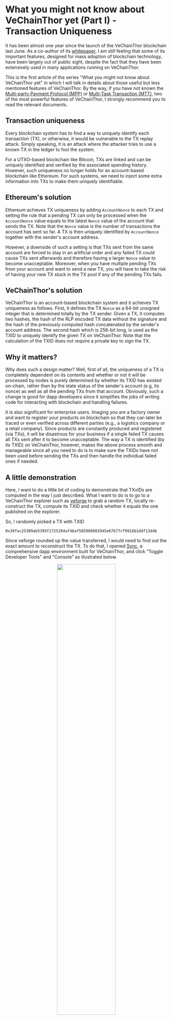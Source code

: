 # What you might not know about VeChainThor yet (Part I) - Transaction Uniqueness

It has been almost one year since the launch of the VeChainThor blockchain last June. As a co-author of its [whitepaper](https://cdn.vechain.com/vechainthor_development_plan_and_whitepaper_en_v1.0.pdf), I am still feeling that some of its important features, designed for mass adoption of blockchain technology, have been largely out of public sight, despite the fact that they have been extensively used in many applications running on VeChainThor. 

This is the first article of the series "What you might not know about VeChainThor yet" in which I will talk in details about those useful but less mentioned features of VeChainThor. By the way, if you have not known the [Multi-party Payment Protocol (MPP)](https://doc.vechainworld.io/docs/multi-party-payment-protocol-mpp) or [Multi-Task Transaction (MTT)](https://doc.vechainworld.io/docs/transaction-model), two of the most powerful features of VeChainThor, I strongly recommend you to read the relevant documents.

## Transaction uniqueness
Every blockchain system has to find a way to uniquely identify each transaction (TX), or otherwise, it would be vulnerable to the TX replay attack. Simply speaking, it is an attack where the attacker tries to use a known TX in the ledger to fool the system.
<!--In such an attack, an attacker downloads a valid TX from the public ledger and tries to reuse this TX. Very often, a TX is identified by a transaction ID (TXID) which could be the output of a cryptographic hash function.-->

For a UTXO-based blockchain like Bitcoin, TXs are linked and can be uniquely identified and verified by the associated spending history. However, such uniqueness no longer holds for an account-based blockchain like Ethereum. For such systems, we need to inject some extra information into TXs to make them uniquely identifiable. 

## Ethereum's solution
Ethereum achieves TX uniqueness by adding `AccountNonce` to each TX and setting the rule that a pending TX can only be processed when the `AccountNonce` value equals to the latest `Nonce` value of the account that sends the TX. Note that the `Nonce` value is the number of transactions the account has sent so far. A TX is then uniquely identified by `AccountNonce` together with the sender's account address. 

However, a downside of such a setting is that TXs sent from the same account are forced to stay in an artificial order and any failed TX could cause TXs sent afterwards and therefore having a larger `Nonce` value to become unacceptable. Moreover, when you have multiple pending TXs from your account and want to send a new TX, you will have to take the risk of having your new TX stuck in the TX pool if any of the pending TXs fails. 

## VeChainThor's solution
VeChainThor is an account-based blockchain system and it achieves TX uniqueness as follows. First, it defines the TX `Nonce` as a 64-bit unsigned integer that is determined totally by the TX sender. Given a TX, it computes two hashes, the hash of the RLP encoded TX data without the signature and the hash of the previously computed hash concatenated by the sender's account address. The second hash which is 256-bit long, is used as the TXID to uniquely identify the given TX on VeChainThor. Note that the calculation of the TXID does not require a private key to sign the TX.

## Why it matters?
Why does such a design matter? Well, first of all, the uniqueness of a TX is completely dependent on its contents and whether or not it will be processed by nodes is purely determined by whether its TXID has existed on-chain, rather than by the state status of the sender's account (e.g, its nonce) as well as all the pending TXs from that account. Obviously, such a change is good for dapp developers since it simplifies the jobs of writing code for interacting with blockchain and handling failures. 

It is also significant for enterprise users. Imaging you are a factory owner and want to register your products on blockchain so that they can later be traced or even verified across different parties (e.g., a logistics company or a retail company). Since products are constantly produced and registered (via TXs), it will be disastrous for your business if a single failed TX causes all TXs sent after it to become unacceptable. The way a TX is identified (by its TXID) on VeChainThor, however, makes the above process smooth and manageable since all you need to do is to make sure the TXIDs have not been used before sending the TXs and then handle the individual failed ones if needed. 

## A little demonstration
Here, I want to do a little bit of coding to demonstrate that TXxIDs are   computed in the way I just described. What I want to do is to go to a VeChainThor explorer such as [veforge](https://explore.veforge.com/) to grab a random TX, locally re-construct the TX, compute its TXID and check whether it equals the one published on the explorer. 

So, I randomly picked a TX with TXID

`0x38fac25309ab5395f1725284af46af585988983945e67b77cf9916b1ddf13d4b`

Since veforge rounded up the value transferred, I would need to find out the exact amount to reconstruct the TX. To do that, I opened [Sync](https://electronjs.org/apps/vechain-sync), a comprehensive dapp environment built for VeChainThor, and click "Toggle Developer Tools" and "Console" as illustrated below.

<p></p>

<center><img src="http://bbs-prd.oss-cn-hongkong.aliyuncs.com/961c7b4b-7d57-4c92-a467-2d8df4e3a7b3.jpeg" width=60%></center>

<p></p>

<center><img src="http://bbs-prd.oss-cn-hongkong.aliyuncs.com/5a275e81-1b5f-47a7-ab2e-5e4b26c8d0bd.png" width=60%></center>

<p></p>

I then typed in the console 

`connex.thor.transaction('0x38fac25309ab5395f1725284af46af585988983945e67b77cf9916b1ddf13d4b').get().then(tx => console.log(tx))`

which gave me all the details as shown below.

<p></p>

<center><img src="http://bbs-prd.oss-cn-hongkong.aliyuncs.com/dfc7528e-2e2a-4295-8e26-39198474a883.png" width=60%></center> 

<p></p>

To reconstruct the TX, you need to install [thor-devkit.js](https://github.com/vechain/thor-devkit.js), a Typescript library to aid dapp development on VeChainThor. My code can be found [here](https://github.com/zzGHzz/ThorDemo1). 

The first step is to build the clauses 

```typescript
let clauses =  [{
    to: '0x564B08C9e249B563903E06D461824b5d6b7F2968',
    value: "0x2a7ee2750fca8ea00000",
    data: '0x'
}]
```
and the TX body with fields set to the values shown in the console

```typescript
let body: Transaction.Body = {
    chainTag: 74,
    blockRef: '0x002e3040a9ade438',
    expiration: 720,
    clauses: clauses,
    gasPriceCoef: 0,
    gas: 21000,
    dependsOn: null,
    nonce: '0x73541be64e72817c'
}   
```
After that, we build the TX via
```typescript
let tx = new Transaction(body)
```
The TXID is then computed by two steps: 1) compute the hash of the RLP encoded TX data without the signature
```typescript
let signingHash = cry.blake2b256(tx.encode())
```
and 2) computes the TXID as the hash of the above computed hash concatenated by the sender's account address
```typescript
const origin = '0xa4d2050f24ed7EfF313B7E912D6e5BF96ce57B95'
let id = '0x' + cry.blake2b256(signingHash, Buffer.from(origin.slice(2), 'hex')).toString('hex')
```
We now can print out the TXID and compare it with the one published on the veforge explorer.


